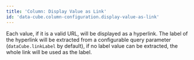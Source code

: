 ```yaml
---
title: 'Column: Display Value as Link'
id: 'data-cube.column-configuration.display-value-as-link'
---
```


Each value, if it is a valid URL, will be displayed as a hyperlink. The label of the hyperlink will be extracted from a configurable query parameter (`dataCube.linkLabel` by default), if no label value can be extracted, the whole link will be used as the label.
